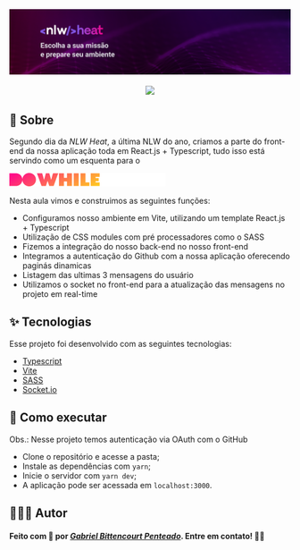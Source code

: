 <div align="center">
  <img src=".github/nlwheat.png" />
  <br />
  <br />
  <img src="https://s3.us-west-2.amazonaws.com/secure.notion-static.com/2305b620-5772-430d-9726-fbb15b5916a2/react.png?X-Amz-Algorithm=AWS4-HMAC-SHA256&X-Amz-Credential=AKIAT73L2G45O3KS52Y5%2F20211020%2Fus-west-2%2Fs3%2Faws4_request&X-Amz-Date=20211020T205641Z&X-Amz-Expires=86400&X-Amz-Signature=209c899f075d7b90ec02527e5bf5dc785278150a6960663bae2ec60d42192ee7&X-Amz-SignedHeaders=host&response-content-disposition=filename%20%3D%22react.png%22" width=150 />
</div>

## 📝 Sobre
Segundo dia da *NLW Heat*, a última NLW do ano, criamos a parte do front-end da nossa aplicação toda em React.js + Typescript, tudo isso está servindo como um esquenta para o

![DoWhile](.github/Logo%20DoWhile%20-%202021.png)

Nesta aula vimos e construimos as seguintes funções:
- Configuramos nosso ambiente em Vite, utilizando um template React.js + Typescript
- Utilização de CSS modules com pré processadores como o SASS
- Fizemos a integração do nosso back-end no nosso front-end
- Integramos a autenticação do Github com a nossa aplicação oferecendo paginás dinamicas
- Listagem das ultimas 3 mensagens do usuário
- Utilizamos o socket no front-end para a atualização das mensagens no projeto em real-time

## ✨ Tecnologias
Esse projeto foi desenvolvido com as seguintes tecnologias:
  - [Typescript](https://www.typescriptlang.org/)
  - [Vite](https://vitejs.dev/)
  - [SASS](https://sass-lang.com/)
  - [Socket.io](https://socket.io/)

## 🚀 Como executar
Obs.: Nesse projeto temos autenticação via OAuth com o GitHub

  - Clone o repositório e acesse a pasta;
  - Instale as dependências com `yarn`;
  - Inicie o servidor com `yarn dev`;
  - A aplicação pode ser acessada em `localhost:3000`.

## 👨🏽‍💻 Autor
#### Feito com 🤎 por *[Gabriel Bittencourt Penteado](https://www.linkedin.com/in/gabriel-bittencourt-penteado/)*. Entre em contato! 👋🏽